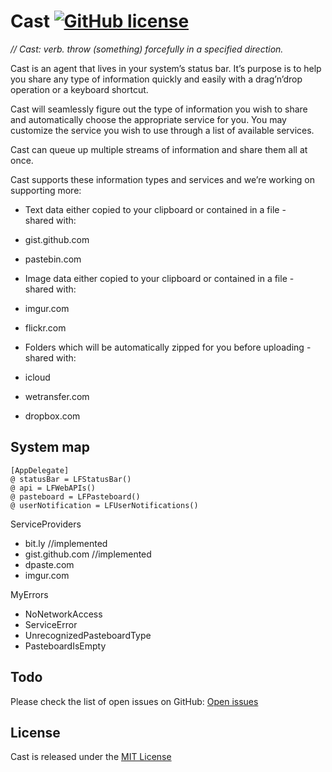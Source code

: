 # Cast [![GitHub license](https://img.shields.io/badge/license-MIT-lightgrey.svg)](https://raw.githubusercontent.com/Carthage/Carthage/master/LICENSE.md)

*// Cast: verb. throw (something) forcefully in a specified direction.*

Cast is an agent that lives in your system’s status bar. It’s purpose is to help
you share any type of information quickly and easily with a drag’n’drop
operation or a keyboard shortcut.

Cast will seamlessly figure out the type of information you wish to share and
automatically choose the appropriate service for you. You may customize the
service you wish to use through a list of available services.

Cast can queue up multiple streams of information and share them all at once.

Cast supports these information types and services and we’re working on
supporting more:

- Text data either copied to your clipboard or contained in a file -  
shared with:
- gist.github.com
- pastebin.com

- Image data either copied to your clipboard or contained in a file -  
shared with:
- imgur.com
- flickr.com

- Folders which will be automatically zipped for you before uploading -  
shared with:
- icloud
- wetransfer.com
- dropbox.com

System map
-
~~~
[AppDelegate]
@ statusBar = LFStatusBar()
@ api = LFWebAPIs()
@ pasteboard = LFPasteboard()
@ userNotification = LFUserNotifications()
~~~
ServiceProviders
- bit.ly //implemented  
- gist.github.com //implemented  
- dpaste.com  
- imgur.com

MyErrors  
* NoNetworkAccess  
* ServiceError  
* UnrecognizedPasteboardType  
* PasteboardIsEmpty

Todo
-
Please check the list of open issues on GitHub: [Open issues](<https://github.com/lfaoro/Cast/issues>)

License
-
Cast is released under the [MIT License](<LICENSE.md>)

